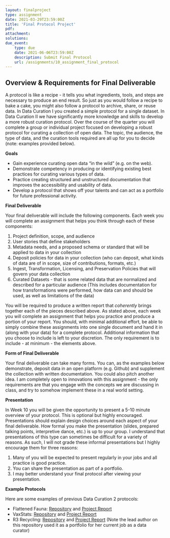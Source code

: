 ```yaml
---
layout: finalproject
type: assignment
date: 2021-03-29T23:59:00Z
title: 'Final Protocol Project'
pdf:
attachment:
solutions:
due_event: 
    type: due
    date: 2021-06-06T23:59:00Z
    description: Submit Final Protocol
    url: /assignments/10_assignment_final_protocol
---
```

<h2>Overview &amp; Requirements for Final Deliverable</h2>

<p>A protocol is like a recipe - it tells you what ingredients, tools, and steps are necessary to produce an end result. So just as you would follow a recipe to bake a cake, you might also follow a protocol to archive, share, or reuse data. In Data Curation I you created a simple protocol for a single dataset. In Data Curation II we have significantly more knowledge and skills to develop a more robust curation protocol. Over the course of the quarter you will complete a group or individual project focused on developing a robust protocol for curating a collection of open data. The topic, the audience, the type of data, and the curation tools required are all up for you to decide (note: examples provided below).&nbsp;</p>
<p><strong>Goals</strong></p>
<ul>
    <li>Gain experience curating open data &ldquo;in the wild&rdquo; (e.g.&nbsp;on the web).</li>
    <li>Demonstrate competency in producing or identifying existing best practices for curating various types of data.</li>
    <li>Practice creating structured and unstructured documentation that improves the accessibility and usability of data.</li>
    <li>Develop a protocol that shows off your talents and can act as a portfolio for future professional activity.</li>
</ul>
<p><strong>Final Deliverable</strong></p>
<p>Your final deliverable will include the following components. Each week you will complete an assignment that helps you think through each of these components:</p>
<ol style="list-style-type: decimal;">
    <li>Project definition, scope, and audience</li>
    <li>User stories that define stakeholders</li>
    <li>Metadata needs, and a proposed schema or standard that will be applied to data in your collection</li>
    <li>Deposit policies for data in your collection (who can deposit, what kinds of data are of in scope, size of contributions, formats, etc.)</li>
    <li>Ingest, Transformation, Licensing, and Preservation Policies that will govern your data collection</li>
    <li>Curated Datasets - that is some related data that are normalized and described for a particular audience (This includes documentation for how transformations were performed, how data can and should be used, as well as limitations of the data)</li>
</ol>
<p>You will be required to produce a written report that <em>coherently</em> brings together each of the pieces described above. As stated above, each week you will complete an assignment that helps you practice and produce a portion of your report. You should, with minimal additional effort, be able to simply combine these assignments into one single document and hand it in (along with your data) for a complete protocol. Additional information that you choose to include is left to your discretion. The only requirement is to include - at minimum - the elements above.</p>
<p><strong>Form of Final Deliverable</strong></p>
<p>Your final deliverable can take many forms. You can, as the examples below demonstrate, deposit data in an open platform (e.g.&nbsp;Github) and supplement the collection with written documentation. You could also pitch another idea. I am completely open to innovations with this assignment - the only requirements are that you engage with the concepts we are discussing in class, and try to somehow implement these in a real world setting.</p>
<p><strong>Presentation</strong></p>
<p>In Week 10 you will be given the opportunity to present a 5-10 minute overview of your protocol. This is optional but highly encouraged. Presentations should explain design choices around each aspect of your final deliverable. How formal you make the presentation (slides, prepared talking points, interpretive dance, etc.) is up to your group. I understand that presentations of this type can sometimes be difficult for a variety of reasons. As such, I will not grade these informal presentations but I highly encourage them for three reasons:</p>
<ol>
    <li>Many of you will be expected to present regularly in your jobs and all practice is good practice.</li>
    <li>You can share the presentation as part of a portfolio.</li>
    <li>I may better understand your final protocol after viewing your presentation.</li>
</ol>
<p><strong>Example Protocols</strong></p>
<p>Here are some examples of previous Data Curation 2 protocols:</p>
<ul>
    <li>Flattened Fauna: <a href="https://github.com/amckennafoster/flattenedfauna">Repository</a> and <a href="https://flattenedfauna.gitbook.io/practice-space/">Project Report</a>
    </li>
    <li>VaxStats: <a href="https://github.com/kthrog/VaxStats">Repository</a> and <a href="https://vaxstats.gitbook.io/vax-stats/">Project Report</a>
    </li>
    <li>R3 Recycling: <a href="https://github.com/RochelleLundy/INFX-551-Spring2017/tree/master/r3Recycling">Repository</a> and <a href="https://rochellelundy.gitbooks.io/r3-recycling-repository/content/">Project Report</a> (Note the lead author on this repository used it as a portfolio for her current job as a data curator)&nbsp;</li>
</ul>
